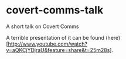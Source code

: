 covert-comms-talk
=================

A short talk on Covert Comms

A terrible presentation of it can be found (here)[http://www.youtube.com/watch?v=aQKCjYDjraU&feature=share&t=25m28s].
